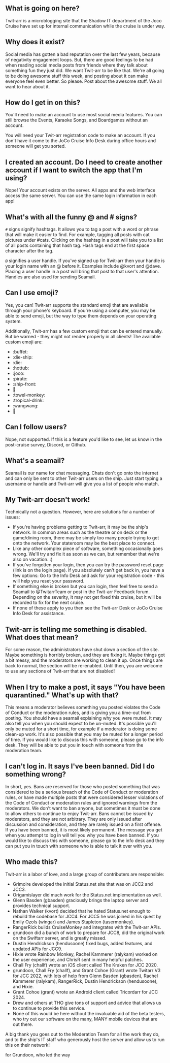 ## What is going on here?

Twit-arr is a microblogging site that the Shadow IT department of the Joco Cruise have set up for internal communication while the cruise is under way.

## Why does it exist?
Social media has gotten a bad reputation over the last few years, because of negativity engagement loops. But, there are good feelings to be had when reading social media posts from friends where they talk about something fun they just did. We want Twit-arr to be like that. We're all going to be doing awesome stuff this week, and posting about it can make everyone feel even better. So please. Post about the awesome stuff. We all want to hear about it.

## How do I get in on this?

You'll need to make an account to use most social media features. You can still browse the Events, Karaoke Songs, and Boardgames without an account.

You will need your Twit-arr registration code to make an account. If you don't have it come to the JoCo Cruise Info Desk during office hours and someone will get you sorted.

## I created an account. Do I need to create another account if I want to switch the app that I'm using?

Nope! Your account exists on the server. All apps and the web interface access the same server. You can use the same login information in each app!

## What's with all the funny @ and # signs?

`#` signs signify hashtags. It allows you to tag a post with a word or phrase that will make it easier to find. For example, tagging all posts with cat pictures under #cats. Clicking on the hashtag in a post will take you to a list of all posts containing that hash tag. Hash tags end at the first space character after the tag.

`@` signifies a user handle. If you've signed up for Twit-arr then your handle is your login name with an @ before it. Examples include @kvort and @dave. Placing a user handle in a post will bring that post to that user's attention. Handles are also used for sending Seamail.

## Can I use emoji?

Yes, you can! Twit-arr supports the standard emoji that are available through your phone's keyboard. If you're using a computer, you may be able to send emoji, but the way to type them depends on your operating system.

Additionally, Twit-arr has a few custom emoji that can be entered manually. But be warned - they might not render properly in all clients! The available custom emoji are:

- :buffet:
- :die-ship:
- :die:
- :hottub:
- :joco:
- :pirate:
- :ship-front:
- :ship:
- :towel-monkey:
- :tropical-drink:
- :wangwang:
- :zombie:

## Can I follow users?

Nope, not supported. If this is a feature you'd like to see, let us know in the post-cruise survey, Discord, or Github.

## What's a seamail?

Seamail is our name for chat messaging. Chats don't go onto the internet and can only be sent to other Twit-arr users on the ship. Just start typing a username or handle and Twit-arr will give you a list of people who match.

## My Twit-arr doesn't work!

Technically not a question. However, here are solutions for a number of issues:

- If you're having problems getting to Twit-arr, it may be the ship's network. In common areas such as the theatre or on deck or the game/dining room, there may be simply too many people trying to get onto the network. Your stateroom may be the best place to connect.
- Like any other complex piece of software, something occasionally goes wrong. We'll try and fix it as soon as we can, but remember that we're also on vacation. :)
- If you've forgotten your login, then you can try the password reset page (link is on the login page). If you absolutely can't get back in, you have a few options: Go to the Info Desk and ask for your registration code - this will help you reset your password.
- If something else is broken but you can login, then feel free to send a Seamail to @TwitarrTeam or post in the Twit-arr Feedback forum. Depending on the severity, it may not get fixed this cruise, but it will be recorded to fix for the next cruise.
- If none of these apply to you then see the Twit-arr Desk or JoCo Cruise Info Desk for assistance.

## Twit-arr is telling me something is disabled. What does that mean?

For some reason, the administrators have shut down a section of the site. Maybe something is horribly broken, and they are fixing it. Maybe things got a bit messy, and the moderators are working to clean it up. Once things are back to normal, the section will be re-enabled. Until then, you are welcome to use any sections of Twit-arr that are not disabled!

## When I try to make a post, it says "You have been quarantined." What's up with that?

This means a moderator believes something you posted violates the Code of Conduct or the moderation rules, and is giving you a time-out from posting. You should have a seamail explaining why you were muted. It may also tell you when you should expect to be un-muted. It's possible you'll only be muted for a short time, for example if a moderator is doing some clean-up work. It's also possible that you may be muted for a longer period of time. If you would like to discuss this with someone, please go to the info desk. They will be able to put you in touch with someone from the moderation team.

## I can't log in. It says I've been banned. Did I do something wrong?

In short, yes. Bans are reserved for those who posted something that was considered to be a serious breach of the Code of Conduct or moderation rules, or have made multiple posts that were considered lesser violations of the Code of Conduct or moderation rules and ignored warnings from the moderators. We don't want to ban anyone, but sometimes it must be done to allow others to continue to enjoy Twit-arr. Bans cannot be issued by moderators, and they are not arbitrary. They are only issued after discussion and consideration, and they are rarely issued on a first offense. If you have been banned, it is most likely permanent. The message you get when you attempt to log in will tell you why you have been banned. If you would like to discuss this with someone, please go to the info desk and they can put you in touch with someone who is able to talk it over with you.

## Who made this?

Twit-arr is a labor of love, and a large group of contributers are responsible:

- Grimoire developed the initial Status.net site that was on JCC2 and JCC3.
- Origamislayer did much work for the Status.net implementation as well.
- Glenn Basden (gbasden) graciously brings the laptop server and provides technical support.
- Nathan Walker (kvort) decided that he hated Status.net enough to rebuild the codebase for JCC4. For JCC5 he was joined in his quest 
by Emily Ozols (wingar) and James Stapleton (tasermonkey).
- RangerRick builds CruiseMonkey and integrates with the Twit-arr APIs.
- grundoon did a bunch of work to prepare for JCC8, did the original work on the Swiftarr server, and is greatly missed.
- Dustin Hendrickson (hendusoone) fixed bugs, added features, and updated APIs for JCC9.
- Hixie wrote Rainbow Monkey, Rachel Kammerer (ralykam) worked on the user experience, and ChrisR sent in many helpful patches.
- Chall Fry (challf) wrote an iOS client called The Kraken for JCC 2020.
- grundoon, Chall Fry (challf), and Grant Cohoe (Grant) wrote Twitarr V3 for JCC 2022, with lots of help from Glenn Basden (gbasden), Rachel Kammerer (ralykam), RangerRick, Dustin Hendrickson (hendusoone), and Hixie.
- Grant Cohoe (grant) wrote an Android client called Tricordarr for JCC 2024.
- Drew and others at THO give tons of support and advice that allows us to continue to provide this service.
- None of this would be here without the invaluable aid of the beta testers, who try out our software on the many, MANY mobile devices that are out there.

A big thank you goes out to the Moderation Team for all the work they do, and to the ship's IT staff who generously host the server and allow us to run this on their network!

for Grundoon, who led the way